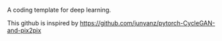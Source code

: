A coding template for deep learning.

This github is inspired by 
https://github.com/junyanz/pytorch-CycleGAN-and-pix2pix